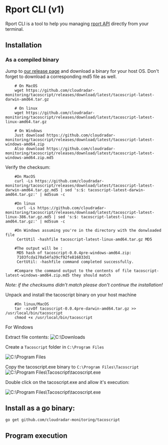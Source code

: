 # Rport CLI (v1)
Rport CLI is a tool to help you managing [rport API](https://github.com/cloudradar-monitoring/rport) directly from your terminal.

## Installation

### As a compiled binary

Jump to [our release page](https://github.com/cloudradar-monitoring/tacoscript/releases/tag/latest) and download a binary for your host OS. Don't forget to download a corresponding md5 file as well.


        # On MacOS
        wget https://github.com/cloudradar-monitoring/tacoscript/releases/download/latest/tacoscript-latest-darwin-amd64.tar.gz
        
        # On linux
        wget https://github.com/cloudradar-monitoring/tacoscript/releases/download/latest/tacoscript-latest-linux-amd64.tar.gz
        
        # On Windows
        Just download https://github.com/cloudradar-monitoring/tacoscript/releases/download/latest/tacoscript-latest-windows-amd64.zip
        Also download https://github.com/cloudradar-monitoring/tacoscript/releases/download/latest/tacoscript-latest-windows-amd64.zip.md5
     
     
Verify the checksum:

    
        #On MacOS
        curl -Ls https://github.com/cloudradar-monitoring/tacoscript/releases/download/latest/tacoscript-latest-darwin-amd64.tar.gz.md5 | sed 's:$: tacoscript-latest-darwin-amd64.tar.gz:' | md5sum -c
        
        #On linux
         curl -Ls https://github.com/cloudradar-monitoring/tacoscript/releases/download/latest/tacoscript-latest-linux-386.tar.gz.md5 | sed 's:$: tacoscript-latest-linux-amd64.tar.gz:' | md5sum -c
         
        #On Windows assuming you're in the directory with the donwloaded file
         CertUtil -hashfile tacoscript-latest-linux-amd64.tar.gz MD5
        
        #The output will be :
         MD5 hash of tacoscript-0.0.4pre-windows-amd64.zip:
         7103fcda170a54fa39cf92fe816833d1
         CertUtil: -hashfile command completed successfully.
        
        #Compare the command output to the contents of file tacoscript-latest-windows-amd64.zip.md5 they should match
  
  
    
_Note: if the checksums didn't match please don't continue the installation!_

Unpack and install the tacoscript binary on your host machine

    
        #On linux/MacOS
        tar -xzvOf tacoscript-0.0.4pre-darwin-amd64.tar.gz >> /usr/local/bin/tacoscript
        chmod +x /usr/local/bin/tacoscript
    

For Windows

Extract file contents:
![C:\Downloads](docs/Extract.png?raw=true "Extract")

Create a `Tacoscript` folder in `C:\Program Files`

![C:\Program Files](docs/ProgramFiles.png?raw=true "ProgramFiles")

Copy the tacoscript.exe binary to `C:\Program Files\Tacoscript`
![C:\Program Files\Tacoscript\tacoscript.exe](docs/ProgramFilesWithTacoscript.png?raw=true "ProgramFilesWithTacoscript")

Double click on the tacoscript.exe and allow it's execution:

![C:\Program Files\Tacoscript\tacoscript.exe](docs/AllowRun.png?raw=true "AllowRun")

## Install as a go binary:

    go get github.com/cloudradar-monitoring/tacoscript

## Program execution

